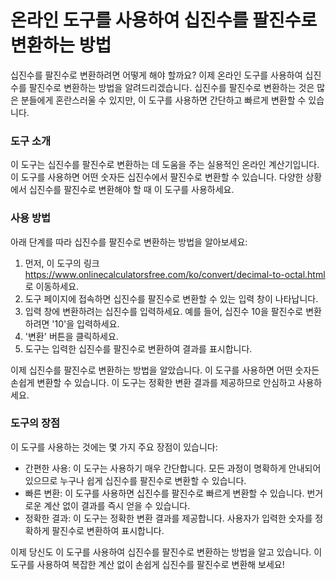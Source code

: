 온라인 도구를 사용하여 십진수를 팔진수로 변환하는 방법
==============================

십진수를 팔진수로 변환하려면 어떻게 해야 할까요? 이제 온라인 도구를 사용하여 십진수를 팔진수로 변환하는 방법을 알려드리겠습니다. 십진수를 팔진수로 변환하는 것은 많은 분들에게 혼란스러울 수 있지만, 이 도구를 사용하면 간단하고 빠르게 변환할 수 있습니다.

### 도구 소개

이 도구는 십진수를 팔진수로 변환하는 데 도움을 주는 실용적인 온라인 계산기입니다. 이 도구를 사용하면 어떤 숫자든 십진수에서 팔진수로 변환할 수 있습니다. 다양한 상황에서 십진수를 팔진수로 변환해야 할 때 이 도구를 사용하세요.

### 사용 방법

아래 단계를 따라 십진수를 팔진수로 변환하는 방법을 알아보세요:

1. 먼저, 이 도구의 링크 <https://www.onlinecalculatorsfree.com/ko/convert/decimal-to-octal.html> 로 이동하세요.
2. 도구 페이지에 접속하면 십진수를 팔진수로 변환할 수 있는 입력 창이 나타납니다.
3. 입력 창에 변환하려는 십진수를 입력하세요. 예를 들어, 십진수 10을 팔진수로 변환하려면 '10'을 입력하세요.
4. '변환' 버튼을 클릭하세요.
5. 도구는 입력한 십진수를 팔진수로 변환하여 결과를 표시합니다.

이제 십진수를 팔진수로 변환하는 방법을 알았습니다. 이 도구를 사용하면 어떤 숫자든 손쉽게 변환할 수 있습니다. 이 도구는 정확한 변환 결과를 제공하므로 안심하고 사용하세요.

### 도구의 장점

이 도구를 사용하는 것에는 몇 가지 주요 장점이 있습니다:

- 간편한 사용: 이 도구는 사용하기 매우 간단합니다. 모든 과정이 명확하게 안내되어 있으므로 누구나 쉽게 십진수를 팔진수로 변환할 수 있습니다.
- 빠른 변환: 이 도구를 사용하면 십진수를 팔진수로 빠르게 변환할 수 있습니다. 번거로운 계산 없이 결과를 즉시 얻을 수 있습니다.
- 정확한 결과: 이 도구는 정확한 변환 결과를 제공합니다. 사용자가 입력한 숫자를 정확하게 팔진수로 변환하여 표시합니다.

이제 당신도 이 도구를 사용하여 십진수를 팔진수로 변환하는 방법을 알고 있습니다. 이 도구를 사용하여 복잡한 계산 없이 손쉽게 십진수를 팔진수로 변환해 보세요!